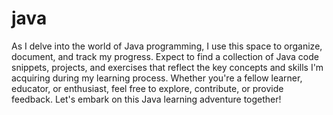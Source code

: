 # java
As I delve into the world of Java programming, I use this space to organize, document, and track my progress. Expect to find a collection of Java code snippets, projects, and exercises that reflect the key concepts and skills I'm acquiring during my learning process. Whether you're a fellow learner, educator, or enthusiast, feel free to explore, contribute, or provide feedback. Let's embark on this Java learning adventure together!
